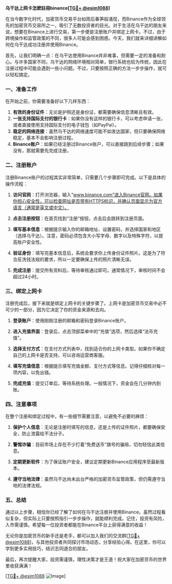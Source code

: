 **乌干达上网卡怎麽註冊binance[[TG💪+ @esim1088](https://t.me/s/esim1088)]**

在当今数字化时代，加密货币交易平台如雨后春笋般涌现，而Binance作为全球领先的加密货币交易所之一，吸引了无数投资者的目光。对于生活在乌干达的朋友来说，想要在Binance上进行交易，第一步便是注册账户并绑定上网卡。不过，由于跨境操作和监管政策的不同，很多人可能会感到困惑。今天，我们就来详细讲解如何在乌干达成功注册并使用Binance。

首先，让我们明确一点：在乌干达使用Binance并非难事，但需要一定的准备和耐心。与许多国家不同，乌干达的网络环境相对简单，银行系统也较为传统，因此在注册过程中可能会遇到一些小问题。不过，只要按照正确的方法一步步操作，就可以轻松搞定。

### **一、准备工作**

在开始之前，你需要准备好以下几样东西：

1. **有效的身份证件**：无论是护照还是身份证，都需要确保信息清晰且有效。
2. **一张支持国际支付的银行卡**：如果你没有这样的银行卡，可以考虑申请一张，或者直接使用支持国际支付的电子钱包（如PayPal）。
3. **稳定的网络连接**：虽然乌干达的网络速度可能不如发达国家，但只要确保网络稳定，基本不会影响注册过程。
4. **Binance账户**：如果已经注册过Binance账户，可以直接跳到后续步骤；如果没有，那就需要先完成注册。

### **二、注册账户**

注册Binance账户的过程其实非常简单，只需要几个步骤即可完成。以下是具体的操作流程：

1. **访问官网**：打开浏览器，输入“www.binance.com”进入Binance官网。如果你担心安全性，可以检查网址是否带有HTTPS标识，并确认页面显示为官方语言（通常是英文或中文）。
   
2. **点击注册按钮**：在首页找到“注册”按钮，点击后会跳转到注册页面。

3. **填写基本信息**：根据提示输入你的邮箱地址、设置密码，并选择国家和地区（选择乌干达）。注意，密码必须包含大小写字母、数字以及特殊字符，以提高账户安全性。

4. **验证身份**：填写完基本信息后，系统会要求你上传身份证件照片。这是为了符合反洗钱法规的要求，所以一定要确保上传的照片清晰无误。

5. **完成注册**：提交所有资料后，等待审核通过即可。通常情况下，审核时间不会超过24小时。

### **三、绑定上网卡**

注册完成后，接下来就是绑定上网卡的关键步骤了。上网卡是加密货币交易中必不可少的一部分，因为它决定了你的资金来源和去向。

1. **登录账户**：使用刚刚注册的邮箱和密码登录Binance账户。

2. **进入充值界面**：登录后，点击顶部菜单中的“充值”选项，然后选择“法币充值”。

3. **选择支付方式**：在支付方式列表中，找到适合你的上网卡类型。如果你不确定自己的上网卡是否支持，可以咨询运营商客服。

4. **填写充值信息**：根据提示填写充值金额、支付方式等信息。记得仔细核对每一项内容，以免出错。

5. **完成充值**：提交订单后，等待系统处理。一般情况下，资金会在几分钟内到账。

### **四、注意事项**

在整个注册和绑定过程中，有一些细节需要注意，以避免不必要的麻烦：

1. **保护个人信息**：无论是注册时填写的信息，还是上传的证件照片，都要确保安全，防止泄露给不法分子。
   
2. **警惕诈骗**：目前市场上存在不少打着“免费送币”旗号的骗局，切勿轻信此类信息。

3. **定期更新软件**：为了保证账户安全，建议定期更新Binance应用程序至最新版本。

4. **遵守当地法律**：虽然乌干达尚未出台严格的加密货币监管政策，但仍需遵守当地的法律法规。

### **五、总结**

通过以上步骤，相信你已经了解了如何在乌干达注册并使用Binance。虽然过程看似复杂，但实际上只要按照指引一步步操作，就能顺利完成。记住，投资有风险，入市需谨慎。希望每一位投资者都能在Binance平台上获得满意的收益！

无论你是加密货币的新手还是老手，都可以加入我们的交流群[[TG💪+ @esim1088](https://t.me/s/esim1088)]，与其他投资者共同探讨市场动态，分享经验心得。在这里，你可以学到更多实用技巧，结识志同道合的朋友。

最后，再次提醒大家，投资需谨慎，理性决策才是王道！祝大家在加密货币的世界里收获满满！

[[TG💪+ @esim1088](https://t.me/s/esim1088) ![Image](https://i.postimg.cc/4NQfJmqS/Snipaste-2025-05-13-00-14-12.png)]